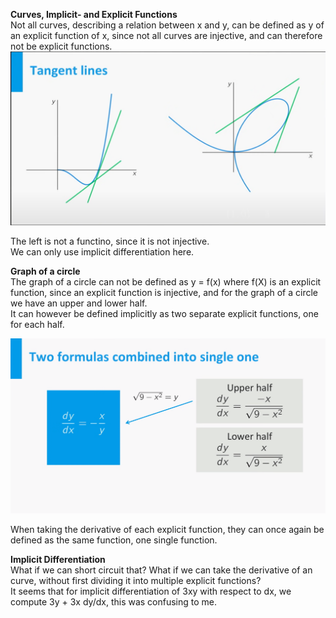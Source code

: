 **Curves, Implicit- and Explicit Functions**  
Not all curves, describing a relation between x and y, can be defined as y of an explicit function of x, since not all curves are injective, and can therefore not be explicit functions.
 ![Exported image](../../../attachments/Exported%20image%2020241209225505-0.png)  

The left is not a functino, since it is not injective.  
We can only use implicit differentiation here.
 
**Graph of a circle**  
The graph of a circle can not be defined as y = f(x) where f(X) is an explicit function, since an explicit function is injective, and for the graph of a circle we have an upper and lower half.  
It can however be defined implicitly as two separate explicit functions, one for each half.

![Exported image](../../../attachments/Exported%20image%2020241209225505-1.png)

When taking the derivative of each explicit function, they can once again be defined as the same function, one single function.
 
**Implicit Differentiation**  
What if we can short circuit that? What if we can take the derivative of an curve, without first dividing it into multiple explicit functions?  
It seems that for implicit differentiation of 3xy with respect to dx, we compute 3y + 3x dy/dx, this was confusing to me.
